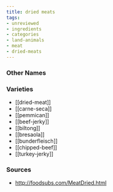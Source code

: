 ```yaml
---
title: dried meats
tags:
- unreviewed
- ingredients
- categories
- land-animals
- meat
- dried-meats
---
```



### Other Names


### Varieties

* [[dried-meat]]
* [[carne-seca]]
* [[pemmican]]
* [[beef-jerky]]
* [[biltong]]
* [[bresaola]]
* [[bunderfleisch]]
* [[chipped-beef]]
* [[turkey-jerky]]

### Sources
* http://foodsubs.com/MeatDried.html
